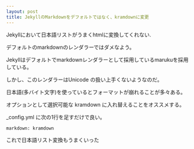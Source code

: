 ```yaml
---
layout: post
title: JekyllのMarkdownをデフォルトではなく、kramdownに変更
---
```


Jekyllにおいて日本語リストがうまくhtmlに変換してくれない.

デフォルトのmarkdownのレンダラーではダメなよう。

Jekyllはデフォルトでmarkdownレンダラーとして採用しているmarukuを採用している。

しかし、このレンダラーはUnicode の扱い上手くないようなのだ。

日本語(多バイト文字)を使っているとフォーマットが崩れることが多々ある。

オプションとして選択可能な kramdown に入れ替えることをオススメする。

_config.yml に次の1行を足すだけで良い。

```
markdown: kramdown
```

これで日本語リスト変換もうまくいった
